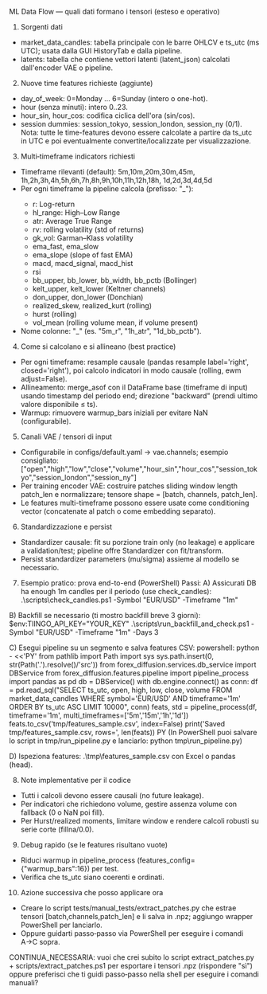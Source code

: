ML Data Flow — quali dati formano i tensori (esteso e operativo)

1) Sorgenti dati
- market_data_candles: tabella principale con le barre OHLCV e ts_utc (ms UTC); usata dalla GUI HistoryTab e dalla pipeline.
- latents: tabella che contiene vettori latenti (latent_json) calcolati dall'encoder VAE o pipeline.

2) Nuove time features richieste (aggiunte)
- day_of_week: 0=Monday ... 6=Sunday (intero o one-hot).
- hour (senza minuti): intero 0..23.
- hour_sin, hour_cos: codifica ciclica dell'ora (sin/cos).
- session dummies: session_tokyo, session_london, session_ny (0/1).
Nota: tutte le time-features devono essere calcolate a partire da ts_utc in UTC e poi eventualmente convertite/localizzate per visualizzazione.

3) Multi‑timeframe indicators richiesti
- Timeframe rilevanti (default): 5m,10m,20m,30m,45m,
  1h,2h,3h,4h,5h,6h,7h,8h,9h,10h,11h,12h,18h,
  1d,2d,3d,4d,5d
- Per ogni timeframe la pipeline calcola (prefisso: "<tf>_"):
  - r: Log-return
  - hl_range: High–Low Range
  - atr: Average True Range
  - rv: rolling volatility (std of returns)
  - gk_vol: Garman–Klass volatility
  - ema_fast, ema_slow
  - ema_slope (slope of fast EMA)
  - macd, macd_signal, macd_hist
  - rsi
  - bb_upper, bb_lower, bb_width, bb_pctb (Bollinger)
  - kelt_upper, kelt_lower (Keltner channels)
  - don_upper, don_lower (Donchian)
  - realized_skew, realized_kurt (rolling)
  - hurst (rolling)
  - vol_mean (rolling volume mean, if volume present)
- Nome colonne: "<tf>_<indicator>" (es. "5m_r", "1h_atr", "1d_bb_pctb").

4) Come si calcolano e si allineano (best practice)
- Per ogni timeframe: resample causale (pandas resample label='right', closed='right'), poi calcolo indicatori in modo causale (rolling, ewm adjust=False).
- Allineamento: merge_asof con il DataFrame base (timeframe di input) usando timestamp del periodo end; direzione "backward" (prendi ultimo valore disponibile ≤ ts).
- Warmup: rimuovere warmup_bars iniziali per evitare NaN (configurabile).

5) Canali VAE / tensori di input
- Configurabile in configs/default.yaml -> vae.channels; esempio consigliato:
  ["open","high","low","close","volume","hour_sin","hour_cos","session_tokyo","session_london","session_ny"]
- Per training encoder VAE: costruire patches sliding window length patch_len e normalizzare; tensore shape = [batch, channels, patch_len].
- Le features multi-timeframe possono essere usate come conditioning vector (concatenate al patch o come embedding separato).

6) Standardizzazione e persist
- Standardizer causale: fit su porzione train only (no leakage) e applicare a validation/test; pipeline offre Standardizer con fit/transform.
- Persist standardizer parameters (mu/sigma) assieme al modello se necessario.

7) Esempio pratico: prova end-to-end (PowerShell)
Passi:
A) Assicurati DB ha enough 1m candles per il periodo (use check_candles):
  .\scripts\check_candles.ps1 -Symbol "EUR/USD" -Timeframe "1m"

B) Backfill se necessario (ti mostro backfill breve 3 giorni):
  $env:TIINGO_API_KEY="YOUR_KEY"
  .\scripts\run_backfill_and_check.ps1 -Symbol "EUR/USD" -Timeframe "1m" -Days 3

C) Esegui pipeline su un segmento e salva features CSV:
  powershell:
    python - <<'PY'
    from pathlib import Path
    import sys
    sys.path.insert(0, str(Path('.').resolve()/'src'))
    from forex_diffusion.services.db_service import DBService
    from forex_diffusion.features.pipeline import pipeline_process
    import pandas as pd
    db = DBService()
    with db.engine.connect() as conn:
        df = pd.read_sql("SELECT ts_utc, open, high, low, close, volume FROM market_data_candles WHERE symbol='EUR/USD' AND timeframe='1m' ORDER BY ts_utc ASC LIMIT 10000", conn)
    feats, std = pipeline_process(df, timeframe='1m', multi_timeframes=['5m','15m','1h','1d'])
    feats.to_csv('tmp/features_sample.csv', index=False)
    print('Saved tmp/features_sample.csv, rows=', len(feats))
    PY
  (In PowerShell puoi salvare lo script in tmp/run_pipeline.py e lanciarlo: python tmp\run_pipeline.py)

D) Ispeziona features:
  .\tmp\features_sample.csv con Excel o pandas (head).

8) Note implementative per il codice
- Tutti i calcoli devono essere causali (no future leakage).
- Per indicatori che richiedono volume, gestire assenza volume con fallback (0 o NaN poi fill).
- Per Hurst/realized moments, limitare window e rendere calcoli robusti su serie corte (fillna/0.0).

9) Debug rapido (se le features risultano vuote)
- Riduci warmup in pipeline_process (features_config={"warmup_bars":16}) per test.
- Verifica che ts_utc siano coerenti e ordinati.

10) Azione successiva che posso applicare ora
- Creare lo script tests/manual_tests/extract_patches.py che estrae tensori [batch,channels,patch_len] e li salva in .npz; aggiungo wrapper PowerShell per lanciarlo.
- Oppure guidarti passo‑passo via PowerShell per eseguire i comandi A→C sopra.

CONTINUA_NECESSARIA: vuoi che crei subito lo script extract_patches.py + scripts/extract_patches.ps1 per esportare i tensori .npz (rispondere "sì") oppure preferisci che ti guidi passo‑passo nella shell per eseguire i comandi manuali? 
